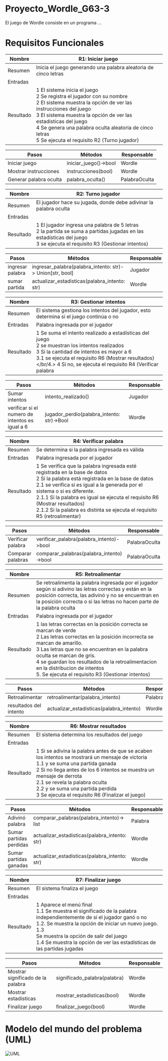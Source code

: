 # Proyecto_Wordle_G63-3

El juego de Wordle consiste en un programa ...

# Requisitos Funcionales

| Nombre    | R1: Iniciar juego                                                                                                                                          |
|-----------|------------------------------------------------------------------------------------------------------------------------------------------------------------|
| Resumen   | Inicia el juego generando una palabra aleatoria de cinco letras                                                                                            |
| Entradas  |                                                                                                                                                            |
| Resultado | 1 El sistema inicia el juego<br/> 2 Se registra el jugador con su nombre <br/> 2 El sistema muestra la opción de ver las instrucciones del juego <br/> 3 El sistema muestra la opción de ver las estadisticas del juego<br/> 4 Se genera una palabra oculta aleatoria de cinco letras <br/>5 Se ejecuta el requisito R2 (Turno jugador) |

|Pasos|Métodos|Responsable|
|---|---|---|
|Iniciar juego| iniciar_juego()->bool|Wordle|
|Mostrar instrucciones| instrucciones(bool)| Wordle|
|Generar palabra oculta|palabra_oculta()|PalabraOculta|

| Nombre    | R2: Turno jugador                                                                                                                                                                                                                                                   |
|-----------|---------------------------------------------------------------------------------------------------------------------------------------------------------------------------------------------------------------------------------------------------------------------------|
| Resumen   | El jugador hace su jugada, donde debe adivinar la palabra oculta                                                                                                                                                                                   |
| Entradas  |                                                                                                                                                                                                                                          |
| Resultado | 1 El jugador ingresa una palabra de 5 letras<br/>2 la partida se suma a partidas jugadas en las estadísticas del juego<br/> 3 se ejecuta el requisito R3 (Gestionar intentos) |

|Pasos|Métodos|Responsable|
|---|---|---|
|ingresar palabra | ingresar_palabra(palabra_intento: str)-> Union[str, bool] |Jugador|
|sumar partida |actualizar_estadisticas(palabra_intento: str)|Wordle|


| Nombre    | R3: Gestionar intentos                                                                                                                                                                                                                                                    |
|-----------|---------------------------------------------------------------------------------------------------------------------------------------------------------------------------------------------------------------------------------------------------------------------------|
| Resumen   | El sistema gestiona los intentos del jugador, esto determina si el juego continúa o no                                                                                                                                                                                    |
| Entradas  | Palabra ingresada por el jugador                                                                                                                                                                                                                                          |
| Resultado | 1 Se suma el intento realizado a estadísticas del juego<br/> 2 se muestran los intentos realizados <br/> 3 Si la cantidad de intentos es mayor a 6 <br/>3.1 se ejecuta el requisito R6 (Mostrar resultados) </br/4.> 4 Si no, se ejecuta el requisito R4 (Verificar palabra |


| Pasos          | Métodos             | Responsable |
|----------------|---------------------|-------------|
| Sumar intentos | intento_realizado() | Jugador     |
| verificar si el numero de intentos es igual a 6 | jugador_perdio(palabra_intento: str)->Bool | Wordle     |


| Nombre    | R4: Verificar palabra                                                                                                                                                                                                                                                                                                                                                                         |
|-----------|-----------------------------------------------------------------------------------------------------------------------------------------------------------------------------------------------------------------------------------------------------------------------------------------------------------------------------------------------------------------------------------------------|
| Resumen   | Se determina si la palabra ingresada es válida                                                                                                                                                                                                                                                                                                                                                |
| Entradas  | Palabra ingresada por el jugador                                                                                                                                                                                                                                                                                                                                                              |
| Resultado | 1 Se verifica que la palabra ingresada esté registrada en la base de datos<br/>2 Si la palabra está registrada en la base de datos <br/>2.1 se verifica si es igual a la generada por el sistema o si es diferente. <br/>2.1.1 Si la palabra es igual se ejecuta el requisito R6 (Mostrar resultados) <br/> 2.1.2 Si la palabra es distinta se ejecuta el requisito R5 (retroalimentar) |

| Pasos             | Métodos                                  | Responsable |
|-------------------|------------------------------------------|-------------|
| Verificar palabra | verificar_palabra(palabra_intento)->bool | PalabraOculta     |
| Comparar palabras | comparar_palabras(palabra_intento)->bool| PalabraOculta |

| Nombre    | R5: Retroalimentar                                                                                                                                                                                                                                                                                                                           |
|-----------|----------------------------------------------------------------------------------------------------------------------------------------------------------------------------------------------------------------------------------------------------------------------------------------------------------------------------------------------|
| Resumen   | Se retroalimenta la palabra ingresada por el jugador según si adivino las letras correctas y están en la posición correcta, las adivinó y no se encuentran en la posición correcta o si las letras no hacen parte de la palabra oculta                                                                                                         |
| Entradas  | Palabra ingresada por el jugador                                                                                                                                                                                                                                                                                                             |
| Resultado |  1 las letras correctas en la posición correcta se marcan de verde<br/> 2 Las letras correctas en la posición incorrecta se marcan de amarillo. <br/> 3 Las letras que no se encuentran en la palabra oculta se marcan de gris. <br/> 4 se guardan los resultados de la retroalimentacion en la distribucion de intentos <br/> 5. Se ejecuta el requisito R3 (Gestionar intentos)|

| Pasos             | Métodos                         | Responsable |
|-------------------|---------------------------------|-------------|
| Retroalimentar    | retroalimentar(palabra_intento) | Palabra     |
| resultados del intento    | actualizar_estadisticas(palabra_intento) | Wordle     |


| Nombre    | R6: Mostrar resultados                                                                                                                                                                                                                                                            |
|-----------|-----------------------------------------------------------------------------------------------------------------------------------------------------------------------------------------------------------------------------------------------------------------------------------|
| Resumen   | El sistema  determina los resultados del juego                                                                                                                                                                                                                                    |
| Entradas  |                                                                                                                                                                                                                                                                                   |
| Resultado | 1 Si se adivina la palabra antes de que se acaben los intentos se mostrará un mensaje de victoria <br/> 1.1 y se suma una partida ganada <br/> 2 Si no llega antes de los 6 intentos se muestra un mensaje de derrota <br/> 2.1 se revela la palabra oculta <br/> 2.2 y se suma una partida perdida <br/> 3 Se ejecuta el requisito R6 (Finalizar el juego) |

| Pasos           | Métodos                                   | Responsable |
|-----------------|-------------------------------------------|-------------|
| Adivinó palabra | comparar_palabras(palabra_intento)-> list | Palabra     |
| Sumar partidas perdidas | actualizar_estadisticas(palabra_intento: str)| Wordle    |
| Sumar partidas ganadas | actualizar_estadisticas(palabra_intento: str)| Wordle    |

| Nombre    | R7: Finalizar juego                                                                                                                                                                                                                                                                    |
|-----------|----------------------------------------------------------------------------------------------------------------------------------------------------------------------------------------------------------------------------------------------------------------------------------------|
| Resumen   | El sistema  finaliza el juego                                                                                                                                                                                                                                                          |
| Entradas  |                                                                                                                                                                                                                                                                                        |
| Resultado | 1 Aparece el menú final <br/>1.1 Se muestra el significado de la palabra independientemente de si el jugador ganó o no <br/>1.2. Se muestra la opción de iniciar un nuevo juego. <br/> 1.3 <br/> Se muestra la opción de salir del juego <br/> 1.4 Se muestra la opción de ver las estadísticas de las partidas jugadas |

| Pasos                             | Métodos                      | Responsable |
|-----------------------------------|------------------------------|-------------|
| Mostrar significado de la palabra | significado_palabra(palabra) | Wordle      |
| Mostrar estadísticas              | mostrar_estadisticas(bool)   | Wordle      |
|Finalizar juego| finalizar_juego(bool)| Wordle      |

# Modelo del mundo del problema (UML)

![UML](https://app.diagrams.net/#G10ySx3OVobGPoSypkRZFwtQrErrMKZHTe)
